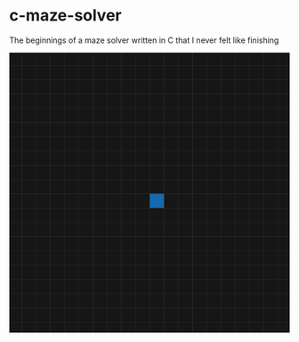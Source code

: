 # c-maze-solver
The beginnings of a maze solver written in C that I never felt like finishing

![maze-proto](img/maze-proto-2.gif)
